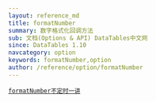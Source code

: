 ```yaml
---
layout: reference_md
title: formatNumber
summary: 数字格式化回调方法
sub: 文档(Options & API) DataTables中文网
since: DataTables 1.10
navcategory: option
keywords: formatNumber,option
author: /reference/option/formatNumber
---
```



<a href="{{ site.wlan_url }}/manual/daily/2016/05/03/option-formatNumber.html" >
    <code class="option">formatNumber<span>不定时一讲</span></code>
</a>